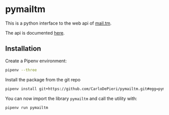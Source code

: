 # pymailtm

This is a python interface to the web api of [mail.tm](https://mail.tm).

The api is documented [here](https://api.mail.tm/).


## Installation

Create a Pipenv environment:

```bash
pipenv --three

```

Install the package from the git repo

```bash
pipenv install git+https://github.com/CarloDePieri/pymailtm.git#egg=pymailtm                                      /t/test
```

You can now import the library `pymailtm` and call the utility with:

```bash
pipenv run pymailtm
```